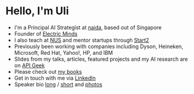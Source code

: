 # Hello, I'm Uli

* I'm a Principal AI Strategist at [naida](https://www.naida.ai/), based out of Singapore
* Founder of [Electric Minds](https://www.electricminds.net/)
* I also teach at [NUS](https://www.nus.edu.sg/) and mentor startups through [Start2](https://start2.group/)
* Previously been working with companies including Dyson, Heineken, Microsoft, Red Hat, Yahoo!, HP, and IBM
* Slides from my talks, articles, featured projects and my AI research are on [API Geek](https://apigeek.net/)
* Please check out [my books](https://www.electricminds.net/book)
* Get in touch with me via [LinkedIn](https://www.linkedin.com/in/uhitzel/)
* Speaker bio [long](https://raw.githubusercontent.com/u1i/u1i/master/bio.txt) / [short](https://raw.githubusercontent.com/u1i/u1i/master/bio-variant.txt) and [photos](https://github.com/u1i/u1i/tree/master/photos)
